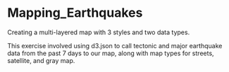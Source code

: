 # Mapping_Earthquakes

Creating a multi-layered map with 3 styles and two data types. 

This exercise involved using d3.json to call tectonic and major earthquake data from the past 7 days to our map, along with map types for streets, satellite, and gray map.
